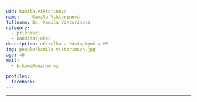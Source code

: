 ```yaml
---
uid: kamila.viktorinova
name:     Kamila Viktorinová
fullname: Bc. Kamila Viktorinová
category:
  - priznivci
  - kandidat-obec
description: učitelka a zástupkyně v MŠ
img: people/kamila-viktorinova.jpg
age: 40
mail:
  - b.kama@seznam.cz
 
profiles:
  facebook: 
---
```




---